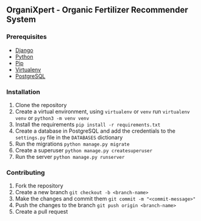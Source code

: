 ## OrganiXpert - Organic Fertilizer Recommender System

### Prerequisites
- [Django](https://www.djangoproject.com/)
- [Python](https://www.python.org/)
- [Pip](https://pypi.org/project/pip/)
- [Virtualenv](https://virtualenv.pypa.io/en/latest/)
- [PostgreSQL](https://www.postgresql.org/)

### Installation
1. Clone the repository
2. Create a virtual environment, using `virtualenv` or `venv` run `virtualenv venv` or `python3 -m venv venv`
3. Install the requirements `pip install -r requirements.txt`
4. Create a database in PostgreSQL and add the credentials to the `settings.py` file in the `DATABASES` dictionary
5. Run the migrations `python manage.py migrate`
6. Create a superuser `python manage.py createsuperuser`
7. Run the server `python manage.py runserver`

### Contributing
1. Fork the repository
2. Create a new branch `git checkout -b <branch-name>`
3. Make the changes and commit them `git commit -m "<commit-message>"`
4. Push the changes to the branch `git push origin <branch-name>`
5. Create a pull request



